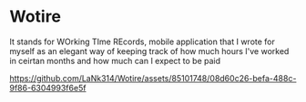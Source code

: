 # Wotire
It stands for WOrking TIme REcords, mobile application that I wrote for myself as an elegant way of keeping track of how much hours I've worked in ceirtan months and how much can I expect to be paid



https://github.com/LaNk314/Wotire/assets/85101748/08d60c26-befa-488c-9f86-6304993f6e5f




